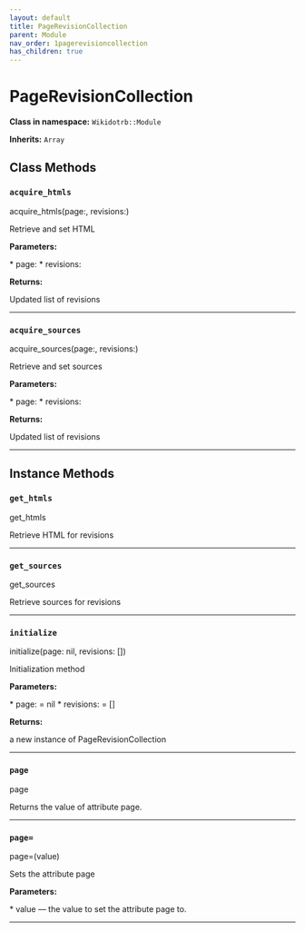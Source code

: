 ```yaml
---
layout: default
title: PageRevisionCollection
parent: Module
nav_order: 1pagerevisioncollection
has_children: true
---
```


# PageRevisionCollection

**Class in namespace:** `Wikidotrb::Module`

**Inherits:** `Array`

## Class Methods

### `acquire_htmls`

<div class="method-signature">acquire_htmls(page:, revisions:)</div>

Retrieve and set HTML

**Parameters:**

<div class="method-parameters">
* <span class="parameter-name">page:</span>
* <span class="parameter-name">revisions:</span>
</div>

**Returns:**

Updated list of revisions

---

### `acquire_sources`

<div class="method-signature">acquire_sources(page:, revisions:)</div>

Retrieve and set sources

**Parameters:**

<div class="method-parameters">
* <span class="parameter-name">page:</span>
* <span class="parameter-name">revisions:</span>
</div>

**Returns:**

Updated list of revisions

---

## Instance Methods

### `get_htmls`

<div class="method-signature">get_htmls</div>

Retrieve HTML for revisions

---

### `get_sources`

<div class="method-signature">get_sources</div>

Retrieve sources for revisions

---

### `initialize`

<div class="method-signature">initialize(page: nil, revisions: [])</div>

Initialization method

**Parameters:**

<div class="method-parameters">
* <span class="parameter-name">page:</span> = nil
* <span class="parameter-name">revisions:</span> = []
</div>

**Returns:**

a new instance of PageRevisionCollection

---

### `page`

<div class="method-signature">page</div>

Returns the value of attribute page.

---

### `page=`

<div class="method-signature">page=(value)</div>

Sets the attribute page

**Parameters:**

<div class="method-parameters">
* <span class="parameter-name">value</span> — the value to set the attribute page to.
</div>

---

